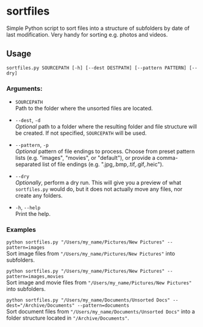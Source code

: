 # sortfiles
Simple Python script to sort files into a structure of subfolders by date of last modification. Very handy for sorting e.g. photos and videos.

## Usage
`sortfiles.py SOURCEPATH [-h] [--dest DESTPATH] [--pattern PATTERN] [--dry]`

### Arguments:
* `SOURCEPATH`  
Path to the folder where the unsorted files are located.

* `--dest`, `-d`  
_Optional_ path to a folder where the resulting folder and file structure will be created. If not specified, `SOURCEPATH` will be used.

* `--pattern`, `-p`  
_Optional_ pattern of file endings to process. Choose from preset pattern lists (e.g. "images", "movies", or "default"), or provide a comma-separated list of file endings (e.g. ".jpg,.bmp,.tif,.gif,.heic").

* `--dry`  
_Optionally_, perform a dry run. This will give you a preview of what `sortfiles.py` would do, but it does not actually move any files, nor create any folders.

* `-h`, `--help`  
Print the help.

### Examples
`python sortfiles.py "/Users/my_name/Pictures/New Pictures" --pattern=images`  
Sort image files from `"/Users/my_name/Pictures/New Pictures"` into subfolders.

`python sortfiles.py "/Users/my_name/Pictures/New Pictures" --pattern=images,movies`  
Sort image and movie files from `"/Users/my_name/Pictures/New Pictures"` into subfolders.

`python sortfiles.py "/Users/my_name/Documents/Unsorted Docs" --dest="/Archive/Documents" --pattern=documents`  
Sort document files from `"/Users/my_name/Documents/Unsorted Docs"` into a folder structure located in `"/Archive/Documents"`.